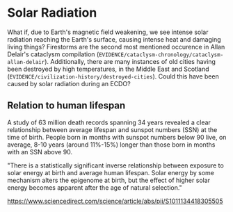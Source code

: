 # Solar Radiation

What if, due to Earth's magnetic field weakening, we see intense solar radiation reaching the Earth's surface, causing intense heat and damaging living things? Firestorms are the second most mentioned occurence in Allan Delair's cataclysm compilation (`EVIDENCE/cataclysm-chronology/cataclysm-allan-delair`). Additionally, there are many instances of old cities having been destroyed by high temperatures, in the Middle East and Scotland (`EVIDENCE/civilization-history/destroyed-cities`). Could this have been caused by solar radiation during an ECDO?

## Relation to human lifespan

A study of 63 million death records spanning 34 years revealed a clear relationship between average lifespan and sunspot numbers (SSN) at the time of birth. People born in months with sunspot numbers below 90 live, on average, 8-10 years (around 11%-15%) longer than those born in months with an SSN above 90.

"There is a statistically significant inverse relationship between exposure to solar energy at birth and average human lifespan. Solar energy by some mechanism alters the epigenome at birth, but the effect of higher solar energy becomes apparent after the age of natural selection."

https://www.sciencedirect.com/science/article/abs/pii/S1011134418305505